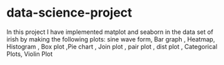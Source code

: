 # data-science-project

In this project I have implemented matplot and seaborn in the data set of irish by making the following plots:
sine wave form, Bar graph , Heatmap, Histogram , Box plot ,Pie chart , Join plot , pair plot , dist plot , Categorical Plots, Violin Plot
